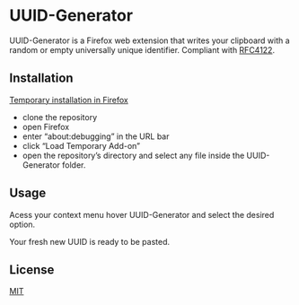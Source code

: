 # UUID-Generator

UUID-Generator is a Firefox web extension that writes your clipboard with a random or empty universally unique identifier.
Compliant with [RFC4122](https://www.ietf.org/rfc/rfc4122.txt).

## Installation

[Temporary installation in Firefox](https://extensionworkshop.com/documentation/develop/temporary-installation-in-firefox/)
* clone the repository
* open Firefox
* enter “about:debugging” in the URL bar
* click “Load Temporary Add-on”
* open the repository’s directory and select any file inside the UUID-Generator folder.

## Usage

Acess your context menu hover UUID-Generator and select the desired option.

Your fresh new UUID is ready to be pasted.

## License
[MIT](https://choosealicense.com/licenses/mit/)
